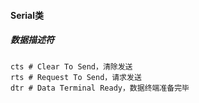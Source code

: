 #### Serial类

##### 数据描述符

```
cts	# Clear To Send，清除发送
rts	# Request To Send，请求发送
dtr	# Data Terminal Ready，数据终端准备完毕
```

